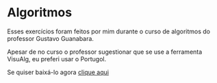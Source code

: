 # Algoritmos
 Esses exercícios foram feitos por mim durante o curso de algoritmos do professor Gustavo Guanabara.

 Apesar de no curso o professor sugestionar que se use a ferramenta VisuAlg, eu preferi usar o Portugol.

 Se quiser baixá-lo agora [clique aqui](http://lite.acad.univali.br/portugol/)
 
